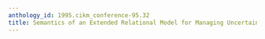 ```yaml
---
anthology_id: 1995.cikm_conference-95.32
title: Semantics of an Extended Relational Model for Managing Uncertain Information
---
```

